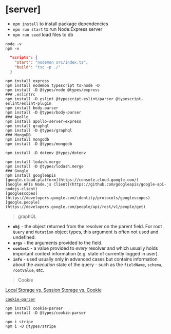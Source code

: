 # [server]

-   `npm install` to install package dependencies
-   `npm run start` to run Node:Express server
-   `npm run seed` load files to db

```shell
node -v
npm -v

```

```json
  "scripts": {
    "start": "nodemon src/index.ts",
    "build": "tsc -p ./"
  }
```

```shell
npm install express
npm install nodemon typescript ts-node -D
npm install -D @types/node @types/express
### .eslintrc
npm install -D eslint @typescript-eslint/parser @typescript-eslint/eslint-plugin
npm install body-parser
npm install -D @types/body-parser
### Apollo
npm install apollo-server-express
npm install graphql
npm install -D @types/graphql
### MongoDB
npm install mongodb
npm install -D @types/mongodb

npm install -D dotenv @types/dotenv

npm install lodash.merge
npm install -D @types/lodash.merge
### Google
npm install googleapis
[google.cloud.platform](https://console.cloud.google.com/)
[Google APIs Node.js Client](https://github.com/googleapis/google-api-nodejs-client)
[googlescopes](https://developers.google.com/identity/protocols/googlescopes)
[google.people](https://developers.google.com/people/api/rest/v1/people/get)
```

> graphQL

-   **`obj`** - the object returned from the resolver on the parent field. For
    root `Query` and `Mutation` object types, this argument is often not used
    and undefined.
-   **`args`** - the arguments provided to the field.
-   **`context`** - a value provided to _every_ resolver and which usually holds
    important context information (e.g. state of currently logged in user).
-   **`info`** - used usually only in advanced cases but contains information
    about the _execution_ state of the query - such as the `fieldName`,
    `schema`, `rootValue`, etc.

> Cookie

[Local Storage vs. Session Storage vs. Cookie](https://ru.hexlet.io/blog/posts/lokalnoe-hranilische-vs-sessionnoe-hranilische-vs-cookie)

[`cookie-parser`](https://github.com/expressjs/cookie-parser)

```shell
npm install cookie-parser
npm install -D @types/cookie-parser

npm i stripe
npm i -D @types/stripe

```